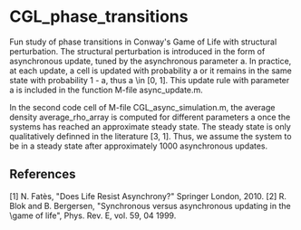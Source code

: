 # CGL_phase_transitions

Fun study of phase transitions in Conway's Game of Life with structural perturbation.
The structural perturbation is introduced in the form of asynchronous update, tuned by the asynchronous parameter a. In practice, at each update, a cell is updated with probability a or it remains in the same state with probability 1 - a, thus a \in [0, 1].
This update rule with parameter a is included in the function M-file async_update.m.

In the second code cell of M-file CGL_async_simulation.m, the average density average_rho_array is computed for different parameters a once the systems has reached an approximate
steady state. The steady state is only qualitatively definned in the literature [3, 1]. Thus, we assume the system to be in a steady state after approximately 1000 asynchronous updates.

## References
[1] N. Fatès, "Does Life Resist Asynchrony?" Springer London, 2010.
[2] R. Blok and B. Bergersen, "Synchronous versus asynchronous updating in the \game of life", Phys. Rev. E, vol. 59, 04 1999.
